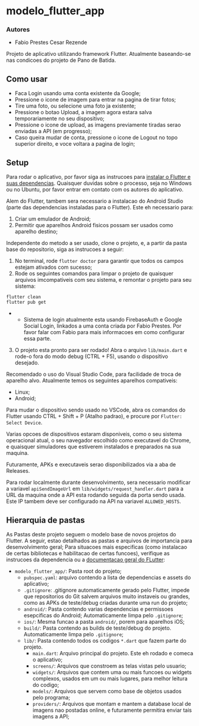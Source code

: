 # modelo_flutter_app

### Autores
- Fabio Prestes Cesar Rezende

Projeto de aplicativo utilizando framework Flutter. Atualmente baseando-se nas condicoes do projeto de Pano de Batida.

## Como usar

- Faca Login usando uma conta existente da Google;
- Pressione o icone de imagem para entrar na pagina de tirar fotos;
- Tire uma foto, ou selecione uma foto ja existente;
- Pressione o botao Upload, a imagem agora estara salva temporariamente no seu dispositivo;
- Pressione o icone de upload, as imagens previamente tiradas serao enviadas a API (em progresso);
- Caso queira mudar de conta, pressione o icone de Logout no topo superior direito, e voce voltara a pagina de login;

## Setup

Para rodar o aplicativo, por favor siga as instrucoes para [instalar o Flutter e suas dependencias](https://docs.flutter.dev/get-started/install). Quaisquer duvidas sobre o processo, seja no Windows ou no Ubuntu, por favor entrar em contato com os autores do aplicativo.

Alem do Flutter, tambem sera necessario a instalacao do Android Studio (parte das dependencias instaladas para o Flutter). Este eh necessario para:
1. Criar um emulador de Android;
2. Permitir que aparelhos Android fisicos possam ser usados como aparelho destino;

Independente do metodo a ser usado, clone o projeto, e, a partir da pasta base do repositorio, siga as instrucoes a seguir:

1. No terminal, rode `flutter doctor` para garantir que todos os campos estejam ativados com sucesso;
2. Rode os seguintes comandos para limpar o projeto de quaisquer arquivos imcompativeis com seu sistema, e remontar o projeto para seu sistema:
```
flutter clean
flutter pub get
```
- - Sistema de login atualmente esta usando FirebaseAuth e Google Social Login, linkados a uma conta criada por Fabio Prestes. Por favor falar com Fabio para mais informacoes em como configurar essa parte.

3. O projeto esta pronto para ser rodado! Abra o arquivo `lib/main.dart` e rode-o fora do modo debug (CTRL + F5), usando o dispositivo desejado. 

Recomendado o uso do Visual Studio Code, para facilidade de troca de aparelho alvo. Atualmente temos os seguintes aparelhos compativeis:
- Linux;
- Android;

Para mudar o dispositivo sendo usado no VSCode, abra os comandos do Flutter usando CTRL + Shift + P (Atalho padrao), e procure por `Flutter: Select Device`. 

Varias opcoes de dispositivos estaram disponiveis, como o seu sistema operacional atual, o seu navegador escolhido como executavel do Chrome, e quaisquer simuladores que estiverem instalados e preparados na sua maquina.

Futuramente, APKs e executaveis serao disponibilizados via a aba de Releases.

Para rodar localmente durante desenvolvimento, sera necessario modificar a variavel `apiSendImageUrl` em `lib/widgets/request_handler.dart` para a URL da maquina onde a API esta rodando seguida da porta sendo usada. Este IP tambem deve ser configurado na API na variavel `ALLOWED_HOSTS`.

## Hierarquia de pastas

As Pastas deste projeto seguem o modelo base de novos projetos do Flutter. A seguir, estao detalhados as pastas e arquivos de importancia para desenvolvimento geral; Para situacoes mais especificas (como instalacao de certas bibliotecas e habilitacao de certas funcoes), verifique as instrucoes da dependencia ou a [documentacao geral do FLutter](https://docs.flutter.dev/):

- `modelo_flutter_app/`: Pasta root do projeto;
    - `pubspec.yaml`: arquivo contendo a lista de dependencias e assets do aplicativo;
    - `.gitignore`: .gitignore automaticamente gerado pelo Flutter, impede que repositorios do Git salvem arquivos muito instaveis ou grandes, como as APKs de teste/debug criadas durante uma run do projeto;
    - `android/`: Pasta contendo varias dependencias e permissoes esepcificas do Android; Automaticamente limpa pelo `.gitignore`;
    - `ios/`: Mesma funcao a pasta `android/`, porem para aparelhos iOS;
    - `build/`: Pasta contendo as builds de teste/debug do projeto. Automaticamente limpa pelo `.gitignore`;
    - `lib/`: Pasta contendo todos os codigos `*.dart` que fazem parte do projeto.
        - `main.dart`: Arquivo principal do projeto. Este eh rodado e comeca o aplicativo;
        - `screens/`: Arquivos que constroem as telas vistas pelo usuario;
        - `widgets/`: Arquivos que contem uma ou mais funcoes ou widgets complexos, usados em um ou mais lugares, para melhor leitura do codigo;
        - `models/`: Arquivos que servem como base de objetos usados pelo programa;
        - `providers/`: Arquivos que montam e mantem a database local de imagens nao postadas online, e futuramente permitira enviar tais imagens a API;
        